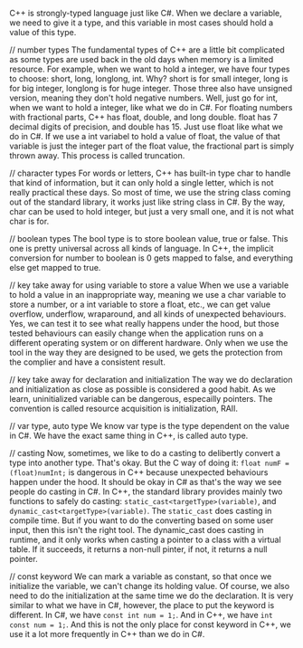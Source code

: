 C++ is strongly-typed language just like C#. When we declare a variable, we need to give it a type, and this variable in most cases should hold a value of this type.

// number types
The fundamental types of C++ are a little bit complicated as some types are used back in the old days when memory is a limited resource. For example, when we want to hold a integer, we have four types to choose: short, long, longlong, int. Why? short is for small integer, long is for big integer, longlong is for huge integer. Those three also have unsigned version, meaning they don't hold negative numbers. Well, just go for int, when we want to hold a integer, like what we do in C#. 
For floating numbers with fractional parts, C++ has float, double, and long double. float has 7 decimal digits of precision, and double has 15. Just use float like what we do in C#.
If we use a int variabel to hold a value of float, the value of that variable is just the integer part of the float value, the fractional part is simply thrown away. This process is called truncation.

// character types
For words or letters, C++ has built-in type char to handle that kind of information, but it can only hold a single letter, which is not really practical these days. So most of time, we use the string class coming out of the standard library, it works just like string class in C#. By the way, char can be used to hold integer, but just a very small one, and it is not what char is for.

// boolean types
The bool type is to store boolean value, true or false. This one is pretty universal across all kinds of language.
In C++, the implicit conversion for number to boolean is 0 gets mapped to false, and everything else get mapped to true.

// key take away for using variable to store a value
When we use a variable to hold a value in an inappropriate way, meaning we use a char variable to store a number, or a int variable to store a float, etc., we can get value overflow, underflow, wraparound, and all kinds of unexpected behaviours. Yes, we can test it to see what really happens under the hood, but those tested behaviours can easily change when the application runs on a different operating system or on different hardware. Only when we use the tool in the way they are designed to be used, we gets the protection from the complier and have a consistent result.

// key take away for declaration and initialization
The way we do declaration and initialization as close as possible is considered a good habit. As we learn, uninitialized variable can be dangerous, especailly pointers. The convention is called resource acquisition is initialization, RAII.

// var type, auto type
We know var type is the type dependent on the value in C#. We have the exact same thing in C++, is called auto type.

// casting
Now, sometimes, we like to do a casting to delibertly convert a type into another type. That's okay. But the C way of doing it: `float numF = (float)numInt;` is dangerous in C++ because unexpected behaviours happen under the hood. It should be okay in C# as that's the way we see people do casting in C#. In C++, the standard library provides mainly two functions to safely do casting: `static_cast<targetType>(variable)`, and `dynamic_cast<targetType>(variable)`. The `static_cast` does casting in compile time. But if you want to do the converting based on some user input, then this isn't the right tool. The dynamic_cast does casting in runtime, and it only works when casting a pointer to a class with a virtual table. If it succeeds, it returns a non-null pinter, if not, it returns a null pointer.

// const keyword
We can mark a variable as constant, so that once we initialize the variable, we can't change its holding value. Of course, we also need to do the initialization at the same time we do the declaration. It is very similar to what we have in C#, however, the place to put the keyword is different. In C#, we have `const int num = 1;`. And in C++, we have `int const num = 1;`. And this is not the only place for const keyword in C++, we use it a lot more frequently in C++ than we do in C#.
